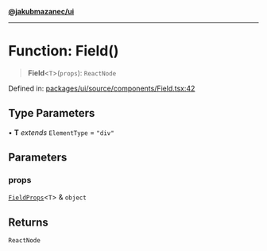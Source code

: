 [**@jakubmazanec/ui**](../README.md)

---

# Function: Field()

> **Field**\<`T`\>(`props`): `ReactNode`

Defined in:
[packages/ui/source/components/Field.tsx:42](https://github.com/jakubmazanec/tools/blob/66e975ab265618dba82f8e4c56654145b7ba4db7/packages/ui/source/components/Field.tsx#L42)

## Type Parameters

• **T** _extends_ `ElementType` = `"div"`

## Parameters

### props

[`FieldProps`](../type-aliases/FieldProps.md)\<`T`\> & `object`

## Returns

`ReactNode`
